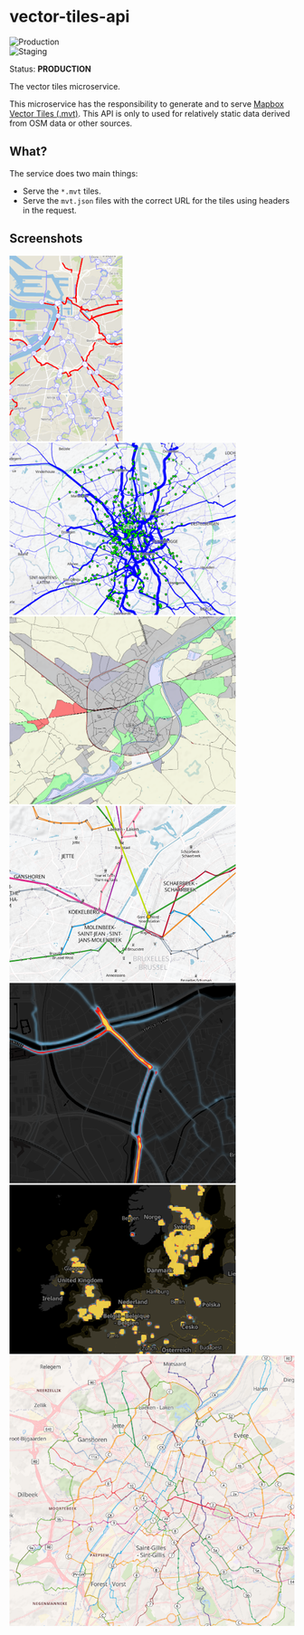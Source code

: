 # vector-tiles-api

![Production](https://github.com/anyways-open/vector-tiles-api/workflows/Production/badge.svg)  
![Staging](https://github.com/anyways-open/vector-tiles-api/workflows/Staging/badge.svg)  

Status: **PRODUCTION**

The vector tiles microservice.

This microservice has the responsibility to generate and to serve [Mapbox Vector Tiles (.mvt)](https://github.com/mapbox/vector-tile-spec/). This API is only to used for relatively static data derived from OSM data or other sources. 

## What?

The service does two main things:
- Serve the `*.mvt` tiles.
- Serve the `mvt.json` files with the correct URL for the tiles using headers in the request.

## Screenshots

<img src="https://github.com/anyways-open/vector-tiles-api/raw/develop/docs/screenshots/screenshot01.png" width="200"/> <img src="https://github.com/anyways-open/vector-tiles-api/raw/develop/docs/screenshots/screenshot02.png" width="400"/> <img src="https://github.com/anyways-open/vector-tiles-api/raw/develop/docs/screenshots/screenshot03.png" width="400"/> <img src="https://github.com/anyways-open/vector-tiles-api/raw/develop/docs/screenshots/screenshot04.png" width="400"/> <img src="https://github.com/anyways-open/vector-tiles-api/raw/develop/docs/screenshots/screenshot05.png" width="400"/> <img src="https://github.com/anyways-open/vector-tiles-api/raw/develop/docs/screenshots/screenshot06.png" width="400"/> <img src="https://github.com/anyways-open/vector-tiles-api/raw/develop/docs/screenshots/screenshot07.png" width="800"/> 